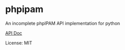 # phpipam

An incomplete phpIPAM API implementation for python

[API Doc](https://phpipam.net/api-documentation/)

License: MIT
